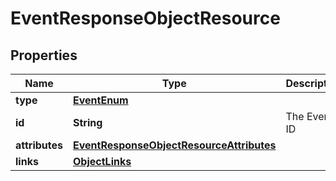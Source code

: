 # EventResponseObjectResource

## Properties
Name | Type | Description | Notes
------------ | ------------- | ------------- | -------------
**type** | [**EventEnum**](EventEnum.md) |  | 
**id** | **String** | The Event ID | 
**attributes** | [**EventResponseObjectResourceAttributes**](EventResponseObjectResourceAttributes.md) |  | 
**links** | [**ObjectLinks**](ObjectLinks.md) |  | 
